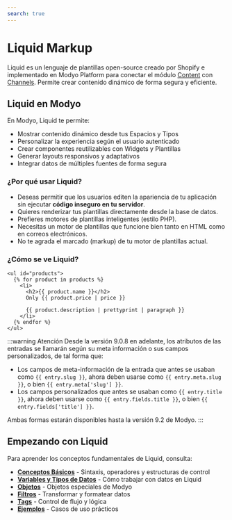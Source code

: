 ```yaml
---
search: true
---
```


# Liquid Markup

Liquid es un lenguaje de plantillas open-source creado por Shopify e implementado en Modyo Platform para conectar el módulo [Content](/es/platform/content/) con [Channels](/es/platform/channels/). Permite crear contenido dinámico de forma segura y eficiente.

## Liquid en Modyo

En Modyo, Liquid te permite:
- Mostrar contenido dinámico desde tus Espacios y Tipos
- Personalizar la experiencia según el usuario autenticado
- Crear componentes reutilizables con Widgets y Plantillas
- Generar layouts responsivos y adaptativos
- Integrar datos de múltiples fuentes de forma segura

### ¿Por qué usar Liquid?

- Deseas permitir que los usuarios editen la apariencia de tu aplicación sin ejecutar **código inseguro en tu servidor**.
- Quieres renderizar tus plantillas directamente desde la base de datos.
- Prefieres motores de plantillas inteligentes (estilo PHP).
- Necesitas un motor de plantillas que funcione bien tanto en HTML como en correos electrónicos.
- No te agrada el marcado (markup) de tu motor de plantillas actual.

### ¿Cómo se ve Liquid?

```liquid
<ul id="products">
  {% for product in products %}
    <li>
      <h2>{{ product.name }}</h2>
      Only {{ product.price | price }}

      {{ product.description | prettyprint | paragraph }}
    </li>
  {% endfor %}
</ul>
```

:::warning Atención
Desde la versión 9.0.8 en adelante, los atributos de las entradas se llamarán según su meta información o sus campos personalizados, de tal forma que:

- Los campos de meta-información de la entrada que antes se usaban como <span v-pre>`{{ entry.slug }}`</span>, ahora deben usarse como <span v-pre>`{{ entry.meta.slug }}`</span>, o bien <span v-pre>`{{ entry.meta['slug'] }}`</span>.
- Los campos personalizados que antes se usaban como <span v-pre>`{{ entry.title }}`</span>, ahora deben usarse como <span v-pre>`{{ entry.fields.title }}`</span>, o bien <span v-pre>`{{ entry.fields['title'] }}`</span>.

Ambas formas estarán disponibles hasta la versión 9.2 de Modyo.
:::

## Empezando con Liquid

Para aprender los conceptos fundamentales de Liquid, consulta:

- **[Conceptos Básicos](/es/platform/channels/liquid-markup/basics)** - Sintaxis, operadores y estructuras de control
- **[Variables y Tipos de Datos](/es/platform/channels/liquid-markup/variables)** - Cómo trabajar con datos en Liquid
- **[Objetos](/es/platform/channels/liquid-markup/objects)** - Objetos especiales de Modyo
- **[Filtros](/es/platform/channels/liquid-markup/filters)** - Transformar y formatear datos
- **[Tags](/es/platform/channels/liquid-markup/tags)** - Control de flujo y lógica
- **[Ejemplos](/es/platform/channels/liquid-markup/examples)** - Casos de uso prácticos